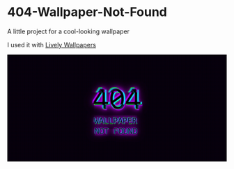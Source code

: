 # 404-Wallpaper-Not-Found

A little project for a cool-looking wallpaper

I used it with [Lively Wallpapers](https://www.rocksdanister.com/lively/)

<img src="/Demo/404_vid.gif">
